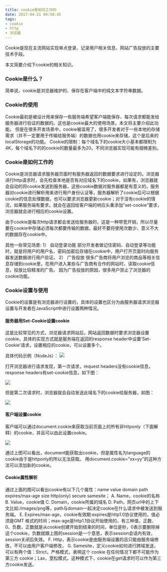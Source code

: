 ```yaml
---
title: cookie是如何工作的
date: 2017-04-21 09:50:45
tags:
- cookie
- http
- 浏览器
---
```


Cookie是现在主流网站实现单点登录、记录用户相关信息、网站广告投放的主要技术手段。

  本文简要介绍下cookie的相关知识。

###  Cookie是什么？
简单说，cookie是浏览器维护的、保存在客户端中的纯文本字符串数据。

### Cookie的使用
Cookie最初是被设计用来保存一些服务端希望客户端能保存、每次请求都能发给服务器进行验证的数据的。这也是cookie最大的使用场景。本文将主要介绍此功能。
但是在很多开发场景中，cookie被滥用了，很多开发者对于一些本地的存储需求（并不一定要用于传输给服务端）的数据也用cookie来存储，这个是后来的localStorage的功能。
Cookie的限制：每个域名下的cookie大小基本都限制为4K，每个域名下的的cookie的数量最多为20，不同浏览器实现可能有细微差别。

### Cookie是如何工作的

Cookie是浏览器请求服务器页面时有服务器返回的数据要求进行设定的。浏览器进行http请求时，会先检查本地是否有对应域名下的cookie，如果有，浏览器就会自动的将cookie发送到服务器，这些cookie数据对服务器都是有意义的，服务器对cookie进行解析用来进行用户身份认证等，服务器解析了cookie后可以根据cookie的信息处理数据，也可以要求浏览器更新cookie；对于没有cookie的情况，如果服务端有要求，就会在返回给客户端的响应头重添加”set-cookie”要求，浏览器就会进行相应的cookie设置。

由于cookie是每次http请求都会发送给服务器的，这是一种带宽开销，所以尽量要在cookie中存储必须每次都要传输的数据，最好不要将使用次数少、意义不大的数据存在cookie中。

其他一些常见场景:
1） 自动登录功能
部分开发者做记住密码、自动登录等功能时，就是将用户的用户名、密码加密后存储在cookie中，用户打开页面时向服务器发送数据进行用户验证。
2） 广告投放
很多广告商将用户浏览的商品等相关信息存储到cookie里，在用户进入某些与广告商有合作的网站时，读取cookie信息，投放比较精准的广告。
因为广告投放的原因，很多用户禁止了浏览器的cookie功能。

### Cookie设置与使用

  Cookie的设置是有浏览器进行设置的，具体的设置也区分为由服务器请求浏览器设置与开发者在JavaScript中进行设置两种情况。
#### 服务器用Set-Cookie设置cookie

这是比较常见的方式，浏览器请求网站后，网站返回数据时要求浏览器设置cookie，具体的实现方式就是服务端在返回的response header中设置‘Set-Cookie’请求，设置相应的cookie，可以设置多个。

具体代码示例（NodeJs）：
![](/images/http-cookie/a.png)

  打开浏览器进行请求发现，第一次请求，request headers没有cookie信息，response headers有set-cookie信息，如下图：

![](/images/http-cookie/b.png)

但是第二次请求时，浏览器就会自动发送此域名下的cookie给服务器，如图：

![](/images/http-cookie/c.png)

#### 客户端设置cookie

客户端可以通过document.cookie来获取当前页面上的所有非httponly（下面解释）的cookie，并且可以由此设置cookie。

![](/images/http-cookie/d.png)

通过上图可以看出，document能获取出cookie，但是属性名为language的cookie由于是httponly的所以无法获取。
用document.cookie=”xx=yy”的这种方法可以添加新的cookie。

#### Cookie属性解析
通过上面的图可以看出cookie有以下几个属性：name value domain path expires/max-age size http(only) secure samesite；
A.  Name，cookie的名称
B.  Value，cookie值
C.  Domain，cookie所属的域名
D.  Path，网页url中的上下文比如:/images/png等，path与domain一起决定cookie在什么请求中被发送到服务端。
E.  Expires/max-age，cookie有效期:expires是http1.0协议使用的，值必须是GMT 格式的时间；max-age是http1.1协议开始使用的，有三种值，正数、0、负数，正数就是从cookie创建开始到结束的时间，单位是秒，0表示要删除掉这个cookie，负数就跟上图的session是一个意思，表示session会话内有效，session关闭后失效。
F.  Http，表示cookie是由服务端设置的且只能由服务端修改，不可以由用户客户端修改，
G.  Samesite，定义cookie如何进行跨域发送，可以有两个值：Strict，严格模式，表明这个 cookie 在任何情况下都不可能作为第三方 cookie；Lax，宽松模式，这种模式下，cookie在get请求时可以作为第三方cookie发送。

